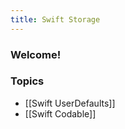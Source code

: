 ```yaml
---
title: Swift Storage
---
```


### Welcome!

### Topics

- [[Swift UserDefaults]]
- [[Swift Codable]]

